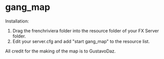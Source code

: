 # gang_map
Installation: 

1. Drag the frenchriviera folder into the resource folder of your FX Server folder. 
2. Edit your server.cfg and add "start gang_map" to the resource list.  

All credit for the making of the map is to GustavoDaz.
